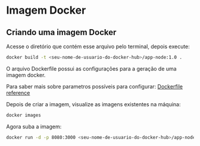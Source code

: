 # Imagem Docker

## Criando uma imagem Docker

Acesse o diretório que contém esse arquivo pelo terminal,
depois execute: 
```bash
docker build -t <seu-nome-de-usuario-do-docker-hub>/app-node:1.0 .
```

O arquivo Dockerfile possui as configurações para a geração de uma imagem docker.

Para saber mais sobre parametros possíveis para configurar: [Dockerfile reference](https://docs.docker.com/engine/reference/builder/)

Depois de criar a imagem, visualize as imagens existentes na máquina:
```bash
docker images
```

Agora suba a imagem:
```bash
docker run -d -p 8080:3000 <seu-nome-de-usuario-do-docker-hub>/app-node:1.0
```

